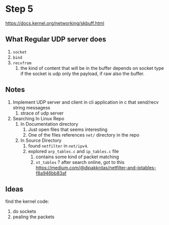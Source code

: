 # Step 5

https://docs.kernel.org/networking/skbuff.html


## What Regular UDP server does
1. `socket` 
2. `bind`
3. `recvfrom`
    1. the kind of content that will be in the buffer depends on socket type
        if the socket is udp only the payload, if raw also the buffer.



## Notes
1. Implement UDP server and client in cli application in c
    that send/recv string messagess
    1. strace of udp server
2. Searching In Linux Repo
    1. In Documentation directory
        1. Just open files that seems interesting 
        2. One of the files references `net/` directory in the repo
    2. In Source Directory
        1. found `netfilter` in `net/ipv4`.
        2. explored `arp_tables.c` and `ip_tables.c` file
            1. contains some kind of packet matching
            2. `xt_tables` ? after search online, got to this https://medium.com/@dipakkrdas/netfilter-and-iptables-f8a946bb83af



## Ideas
find the kernel code:
1. do sockets
2. pealing the packets 
